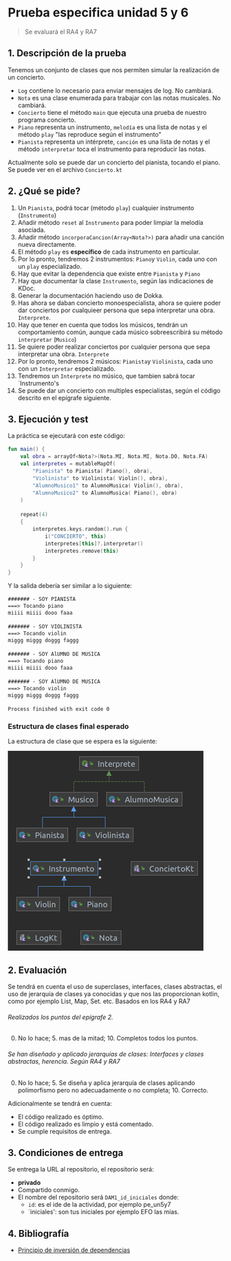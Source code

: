 # Prueba especifica unidad 5 y 6

> Se evaluará el RA4 y RA7

## 1. Descripción de la prueba

Tenemos un conjunto de clases que nos permiten simular la realización de un concierto.
- `Log` contiene lo necesario para enviar mensajes de log. No cambiará.
- `Nota` es una clase enumerada para trabajar con las notas musicales. No cambiará.
- `Concierto` tiene el método `main` que ejecuta una prueba de nuestro programa concierto.
- `Piano` representa un instrumento, `melodía` es una lista de notas y el método `play` "las reproduce según el instrumento"
- `Pianista` representa un intérprete, `canción` es una lista de notas y el método `interpretar` toca el instrumento para reproducir las notas.

Actualmente solo se puede dar un concierto del pianista, tocando el piano. Se puede ver en el archivo `Concierto.kt`



## 2. ¿Qué se pide?

1. Un `Pianista`, podrá tocar (método `play`) cualquier instrumento (`Instrumento`)
2. Añadir método `reset` al `Instrumento` para poder limpiar la melodía asociada.
3. Añadir método `incorporaCancion(Array<Nota?>)` para añadir una canción nueva directamente.
4. El método `play` es **específico** de cada instrumento en particular.
5. Por lo pronto, tendremos 2 instrumentos: `Piano`y `Violin`, cada uno con un `play` especializado.
6. Hay que evitar la dependencia que existe entre `Pianista` y `Piano`
7. Hay que documentar la clase `Instrumento`, según las indicaciones de KDoc.
8. Generar la documentación haciendo uso de Dokka.
9. Has ahora se daban concierto monoespecialista, ahora se quiere poder dar conciertos por cualquieer persona que sepa interpretar una obra. `Interprete`.
10. Hay que tener en cuenta que todos los músicos, tendrán un comportamiento común, aunque cada músico sobreescribirá su método `interpretar` (`Musico`)
11. Se quiere poder realizar conciertos por cualquier persona que sepa interpretar una obra. `Interprete`
12. Por lo pronto, tendremos 2 músicos: `Pianista`y `Violinista`, cada uno con un `Interpretar` especializado.
13. Tendremos un `Interprete` no músico, que tambien sabrá tocar `Instrumento's 
14. Se puede dar un concierto con multiples especialistas, según el código descrito en el epígrafe siguiente.

## 3. Ejecución y test
La práctica se ejecutará con este código:
```kotlin
fun main() {
    val obra = arrayOf<Nota?>(Nota.MI, Nota.MI, Nota.DO, Nota.FA)
    val interpretes = mutableMapOf(
        "Pianista" to Pianista( Piano(), obra),
        "Violinista" to Violinista( Violin(), obra),
        "AlumnoMusico1" to AlumnoMusica( Violin(), obra),
        "AlumnoMusico2" to AlumnoMusica( Piano(), obra)
    )

    repeat(4)
    {
        interpretes.keys.random().run {
            i("CONCIERTO", this)
            interpretes[this]?.interpretar()
            interpretes.remove(this)
        }
    }
}

```
Y la salida debería ser similar a lo siguiente:
```
####### - SOY PIANISTA
===> Tocando piano
miiii miiii dooo faaa 

####### - SOY VIOLINISTA
===> Tocando violin
miggg miggg doggg faggg 

####### - SOY AlUMNO DE MUSICA
===> Tocando piano
miiii miiii dooo faaa 

####### - SOY AlUMNO DE MUSICA
===> Tocando violin
miggg miggg doggg faggg 

Process finished with exit code 0

```
### Estructura de clases final esperado

La estructura de clase que se espera es la siguiente:

  ![](./../resources/un5y6/uml.png)

## 2. Evaluación

Se tendrá en cuenta el uso de superclases, interfaces, clases abstractas, el uso de jerarquía de clases ya conocidas y que nos las proporcionan kotlin, como por ejemplo List, Map, Set. etc.
Basados en los RA4 y RA7

###### Realizados los puntos del epígrafe 2.
0. No lo hace; 5. mas de la mitad; 10. Completos todos los puntos.
###### Se han diseñado y aplicado jerarquías de clases: Interfaces y clases abstractas, herencia. Según RA4 y RA7
0. No lo hace; 5. Se diseña y aplica jerarquía de clases aplicando polimorfismo pero no adecuadamente o no completa; 10. Correcto.


Adicionalmente se tendrá en cuenta:
- El código realizado es óptimo.
- El código realizado es limpio y está comentado.
- Se cumple requisitos de entrega.

## 3. Condiciones de entrega

Se entrega la URL al repositorio, el repositorio será:

- **privado**
- Compartido conmigo.
- El nombre del repositorio será `DAM1_id_iniciales` donde:
    - `id`: es el ide de la actividad, por ejemplo pe_un5y7
    - `iniciales': son tus iniciales por ejemplo EFO las mías.

## 4. Bibliografía

- [Principio de inversión de dependencias](https://github.com/revilofe/IESRA-DAM-Prog/blob/master/ejercicios/src/main/kotlin/un6/dip/dip.md)
